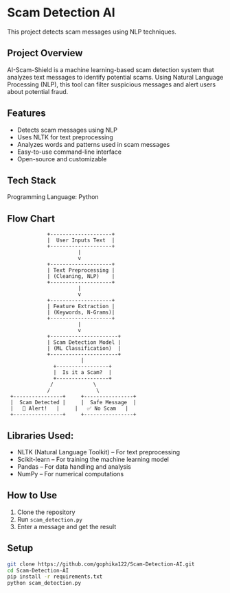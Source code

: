 # Scam Detection AI  
This project detects scam messages using NLP techniques.

## Project Overview
AI-Scam-Shield is a machine learning-based scam detection system that analyzes text messages to identify potential scams. Using Natural Language Processing (NLP), this tool can filter suspicious messages and alert users about potential fraud.

## Features 
- Detects scam messages using NLP
- Uses NLTK for text preprocessing
- Analyzes words and patterns used in scam messages
- Easy-to-use command-line interface
- Open-source and customizable

## Tech Stack
Programming Language: Python

## Flow Chart

                 +--------------------+
                 |  User Inputs Text  |
                 +--------------------+
                           |
                           v
                 +--------------------+
                 | Text Preprocessing |
                 | (Cleaning, NLP)    |
                 +--------------------+
                           |
                           v
                 +--------------------+
                 | Feature Extraction |
                 | (Keywords, N-Grams)|
                 +--------------------+
                           |
                           v
                 +----------------------+
                 | Scam Detection Model |
                 | (ML Classification)  |
                 +----------------------+
                            |
                   +-----------------+
                   |  Is it a Scam?  |
                   +-----------------+
                  /             \
                 /               \
     +----------------+     +----------------+
     |  Scam Detected |     |  Safe Message  |
     |   🚨 Alert!   |     |   ✅ No Scam   |
     +----------------+     +----------------+


## Libraries Used:
- NLTK (Natural Language Toolkit) – For text preprocessing
- Scikit-learn – For training the machine learning model
- Pandas – For data handling and analysis
- NumPy – For numerical computations

## How to Use  
1. Clone the repository  
2. Run `scam_detection.py`  
3. Enter a message and get the result  

## Setup  
```bash
git clone https://github.com/gophika122/Scam-Detection-AI.git
cd Scam-Detection-AI
pip install -r requirements.txt
python scam_detection.py



